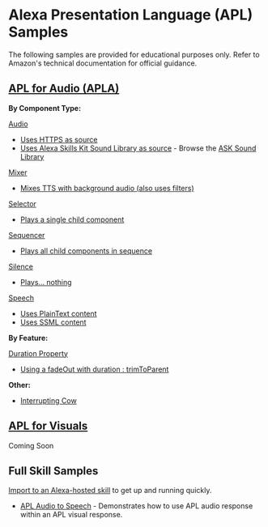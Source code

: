 # Alexa Presentation Language (APL) Samples

The following samples are provided for educational purposes only. Refer to Amazon's technical documentation for official guidance.  

## [APL for Audio (APLA)](https://developer.amazon.com/en-US/docs/alexa/alexa-presentation-language/apl-for-audio-reference.html)
**By Component Type:**  

[Audio](https://developer.amazon.com/en-US/docs/alexa/alexa-presentation-language/apla-audio.html)
 * [Uses HTTPS as source](audio-https.json)
 * [Uses Alexa Skills Kit Sound Library as source](audio-soundbank.json) - Browse the [ASK Sound Library](https://developer.amazon.com/en-US/docs/alexa/custom-skills/ask-soundlibrary.html)  
 
[Mixer](https://developer.amazon.com/en-US/docs/alexa/alexa-presentation-language/apla-mixer.html)
 * [Mixes TTS with background audio (also uses filters)](mixer.json)  
 
[Selector](https://developer.amazon.com/en-US/docs/alexa/alexa-presentation-language/apla-selector.html)
 * [Plays a single child component](selector.json)  
 
[Sequencer](https://developer.amazon.com/en-US/docs/alexa/alexa-presentation-language/apla-sequencer.html)
 * [Plays all child components in sequence](sequencer.json)  
 
[Silence](https://developer.amazon.com/en-US/docs/alexa/alexa-presentation-language/apla-silence.html)
 * [Plays... nothing](silence.json)  
 
[Speech](https://developer.amazon.com/en-US/docs/alexa/alexa-presentation-language/apla-speech.html)  
 * [Uses PlainText content](speech-plaintext.json)
 * [Uses SSML content](speech-ssml.json)

**By Feature:**  

[Duration Property](https://developer.amazon.com/en-US/docs/alexa/alexa-presentation-language/apla-component.html#duration) 
* [Using a fadeOut with duration : trimToParent](fade-out-trim-to-parent.json)

**Other:**
* [Interrupting Cow](interrupting-cow.json)

## [APL for Visuals](https://developer.amazon.com/en-US/docs/alexa/alexa-presentation-language/understand-apl.html)
Coming Soon

## Full Skill Samples
[Import to an Alexa-hosted skill](https://developer.amazon.com/en-US/docs/alexa/hosted-skills/alexa-hosted-skills-git-import.html) to get up and running quickly.
* [APL Audio to Speech](https://github.com/austinvach/apl-audio-to-speech) - Demonstrates how to use APL audio response within an APL visual response.

